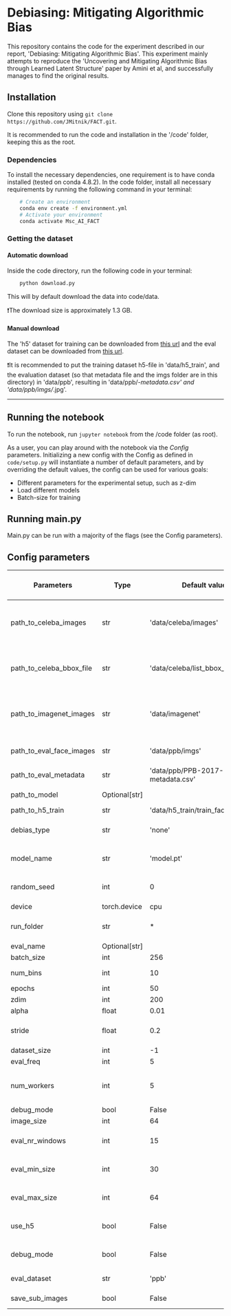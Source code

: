 # Debiasing: Mitigating Algorithmic Bias

<!-- TODO: Add final paper name -->
<!-- TODO: Add proper Markdown citation ? -->
This repository contains the code for the experiment described in our report, 'Debiasing: Mitigating Algorithmic Bias'. This experiment mainly attempts to reproduce the 'Uncovering and Mitigating Algorithmic Bias through Learned Latent Structure' paper by Amini et al, and successfully manages to find the original results.

## Installation

Clone this repository using `git clone https://github.com/JMitnik/FACT.git`.

It is recommended to run the code and installation in the '/code' folder, keeping this as the root.

### Dependencies
<!-- Rename the code directory to our source-code directory: debias -->
To install the necessary dependencies, one requirement is to have conda installed (tested on conda 4.8.2). In the code folder, install all necessary requirements by running the following command in your terminal:

```bash
    # Create an environment
    conda env create -f environment.yml
    # Activate your environment
    conda activate Msc_AI_FACT
```

### Getting the dataset

#### Automatic download

Inside the code directory, run the following code in your terminal:

```bash
    python download.py
```

This will by default download the data into code/data.

❗The download size is approximately 1.3 GB.

#### Manual download

The 'h5' dataset for training can be downloaded from [this url](https://www.dropbox.com/s/l5iqduhe0gwxumq/train_face.h5?dl=1) and the eval dataset can be downloaded from [this url](https://www.dropbox.com/s/l0lp6qxeplumouf/PPB.tar?dl=1).

❗It is recommended to put the training dataset h5-file in 'data/h5_train', and the evaluation dataset (so that metadata file and the imgs folder are in this directory)  in 'data/ppb', resulting in 'data/ppb/*-metadata.csv' and 'data/ppb/imgs/*.jpg'.

<!-- TODO: Add manual dataset -->

---

## Running the notebook

To run the notebook, run `jupyter notebook` from the /code folder (as root).

As a user, you can play around with the notebook via the *Config* parameters. Initializing a new config with the Config as defined in `code/setup.py`  will instantiate a number of default parameters, and by overriding the default values, the config can be used for various goals:

* Different parameters for the experimental setup, such as z-dim
* Load different models
* Batch-size for training

## Running main.py

Main.py can be run with a majority of the flags (see the Config parameters).

## Config parameters

| Parameters               | Type          | Default value                      | Description                                        | Flag (--) |
|--------------------------|---------------|------------------------------------|----------------------------------------------------|-----------|
| path_to_celeba_images    | str           | 'data/celeba/images'               | Path to separate CelebA images used for training   |           |
| path_to_celeba_bbox_file | str           | 'data/celeba/list_bbox_celeba.txt' | Path to separate CelebA bbox used for training     |           |
| path_to_imagenet_images  | str           | 'data/imagenet'                    | Path to separate Imagenet folder used for training |           |
| path_to_eval_face_images | str           | 'data/ppb/imgs'                    | Path to PPB folder used for evaluation             |           |
| path_to_eval_metadata    | str           | 'data/ppb/PPB-2017-metadata.csv'   | Path to PPB evaluation                             |           |
| path_to_model            | Optional[str] |                                    | Path to stored model                               | [x]       |
| path_to_h5_train         | str           | 'data/h5_train/train_face.h5'      | Path to h5                                         |           |
| debias_type              | str           | 'none'                             | Type of debiasing used                             | [x]       |
| model_name               | str           | 'model.pt'                         | name of the model to evaluate                      |           |
| random_seed              | int           | 0                                  | Random seed for reproducability                    |           |
| device                   | torch.device  | cpu                                | Device to use                                      |           |
| run_folder               | str           | *                                  | Folder name of the run (flag = folder_name)        | [x]       |
| eval_name                | Optional[str] |                                    | eval file name                                     | [x]       |
| batch_size               | int           | 256                                | Batch size                                         | [x]       |
| num_bins                 | int           | 10                                 | Number of bins                                     | [x]       |
| epochs                   | int           | 50                                 | Epochs                                             | [x]       |
| zdim                     | int           | 200                                | Z dimension                                        | [x]       |
| alpha                    | float         | 0.01                               | Alpha value                                        | [x]       |
| stride                   | float         | 0.2                                | stride used for evaluation windows                 | [x]       |
| dataset_size             | int           | -1                                 | Dataset size                                       | [x]       |
| eval_freq                | int           | 5                                  | Eval frequence                                     | [x]       |
| num_workers              | int           | 5                                  | Number workers for Pytorch data-loaders            | [x]       |
| debug_mode               | bool          | False                              | Debug mode                                         | [x]       |
| image_size               | int           | 64                                 | Image size                                         |           |
| eval_nr_windows          | int           | 15                                 | Number windows evaluation                          |           |
| eval_min_size            | int           | 30                                 | Evaluation window minimum                          |           |
| eval_max_size            | int           | 64                                 | Evaluation window maximum                          |           |
| use_h5                   | bool          | False                              | Uses h5 instead of the imagenet files              | [x]       |
| debug_mode               | bool          | False                              | Debug mode prints several statistics               |           |
| eval_dataset             | str           | 'ppb'                              | Dataset for evaluation                             | [x]       |
| save_sub_images          | bool          | False                              | Images to save in debug                            |           |

